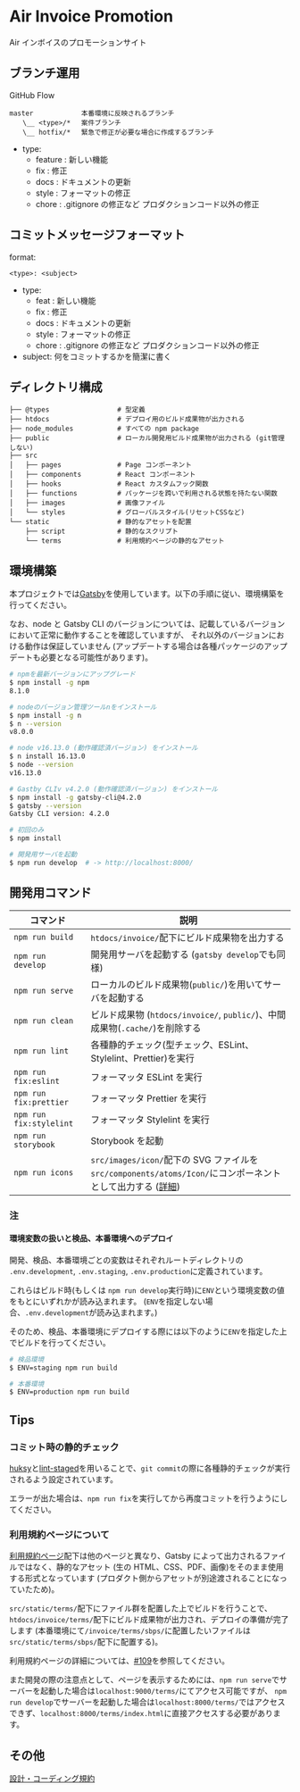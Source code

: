 # Air Invoice Promotion

Air インボイスのプロモーションサイト

## ブランチ運用

GitHub Flow

```
master            本番環境に反映されるブランチ
　　\__ <type>/* 　案件ブランチ
　　\__ hotfix/* 　緊急で修正が必要な場合に作成するブランチ
```

- type:
  - feature : 新しい機能
  - fix : 修正
  - docs : ドキュメントの更新
  - style : フォーマットの修正
  - chore : .gitignore の修正など プロダクションコード以外の修正

## コミットメッセージフォーマット

format:

```
<type>: <subject>
```

- type:
  - feat : 新しい機能
  - fix : 修正
  - docs : ドキュメントの更新
  - style : フォーマットの修正
  - chore : .gitignore の修正など プロダクションコード以外の修正
- subject: 何をコミットするかを簡潔に書く

## ディレクトリ構成

```
├── @types                 # 型定義
├── htdocs                 # デプロイ用のビルド成果物が出力される
├── node_modules           # すべての npm package
├── public                 # ローカル開発用ビルド成果物が出力される (git管理しない)
├── src
│   ├── pages              # Page コンポーネント
│   ├── components         # React コンポーネント
│   ├── hooks              # React カスタムフック関数
│   ├── functions          # パッケージを跨いで利用される状態を持たない関数
│   ├── images             # 画像ファイル
│   └── styles             # グローバルスタイル(リセットCSSなど)
└── static                 # 静的なアセットを配置
    ├── script             # 静的なスクリプト
    └── terms              # 利用規約ページの静的なアセット
```

## 環境構築

本プロジェクトでは[Gatsby](https://www.gatsbyjs.com/)を使用しています。以下の手順に従い、環境構築を行ってください。

なお、node と Gatsby CLI のバージョンについては、記載しているバージョンにおいて正常に動作することを確認していますが、
それ以外のバージョンにおける動作は保証していません (アップデートする場合は各種パッケージのアップデートも必要となる可能性があります)。

```sh
# npmを最新バージョンにアップグレード
$ npm install -g npm
8.1.0

# nodeのバージョン管理ツールnをインストール
$ npm install -g n
$ n --version
v8.0.0

# node v16.13.0 (動作確認済バージョン) をインストール
$ n install 16.13.0
$ node --version
v16.13.0

# Gastby CLIv v4.2.0 (動作確認済バージョン) をインストール
$ npm install -g gatsby-cli@4.2.0
$ gatsby --version
Gatsby CLI version: 4.2.0

# 初回のみ
$ npm install

# 開発用サーバを起動
$ npm run develop  # -> http://localhost:8000/
```

## 開発用コマンド

| コマンド                | 説明                                                                                                                              |
| ----------------------- | --------------------------------------------------------------------------------------------------------------------------------- |
| `npm run build`         | `htdocs/invoice/`配下にビルド成果物を出力する                                                                                     |
| `npm run develop`       | 開発用サーバを起動する (`gatsby develop`でも同様)                                                                                 |
| `npm run serve`         | ローカルのビルド成果物(`public/`)を用いてサーバを起動する                                                                         |
| `npm run clean`         | ビルド成果物 (`htdocs/invoice/`, `public/`)、中間成果物(`.cache/`)を削除する                                                      |
| `npm run lint`          | 各種静的チェック(型チェック、ESLint、Stylelint、Prettier)を実行                                                                   |
| `npm run fix:eslint`    | フォーマッタ ESLint を実行                                                                                                        |
| `npm run fix:prettier`  | フォーマッタ Prettier を実行                                                                                                      |
| `npm run fix:stylelint` | フォーマッタ Stylelint を実行                                                                                                     |
| `npm run storybook`     | Storybook を起動                                                                                                                  |
| `npm run icons`         | `src/images/icon/`配下の SVG ファイルを`src/components/atoms/Icon/`にコンポーネントとして出力する ([詳細](./docs/icon/README.md)) |

### 注

#### 環境変数の扱いと検品、本番環境へのデプロイ

開発、検品、本番環境ごとの変数はそれぞれルートディレクトリの `.env.development`, `.env.staging`, `.env.production`に定義されています。

これらはビルド時(もしくは `npm run develop`実行時)に`ENV`という環境変数の値をもとにいずれかが読み込まれます。
(`ENV`を指定しない場合、`.env.development`が読み込まれます。)

そのため、検品、本番環境にデプロイする際には以下のように`ENV`を指定した上でビルドを行ってください。

```sh
# 検品環境
$ ENV=staging npm run build

# 本番環境
$ ENV=production npm run build
```

## Tips

### コミット時の静的チェック

[huksy](https://github.com/typicode/husky)と[lint-staged](https://github.com/okonet/lint-staged)を用いることで、`git commit`の際に各種静的チェックが実行されるよう設定されています。

エラーが出た場合は、`npm run fix`を実行してから再度コミットを行うようにしてください。

### 利用規約ページについて

[利用規約ページ](https://airregi.jp/invoice/terms/)配下は他のページと異なり、Gatsby によって出力されるファイルではなく、静的なアセット (生の HTML、CSS、PDF、画像)をそのまま使用する形式となっています (プロダクト側からアセットが別途渡されることになっていたため)。

`src/static/terms/`配下にファイル群を配置した上でビルドを行うことで、`htdocs/invoice/terms/`配下にビルド成果物が出力され、デプロイの準備が完了します (本番環境にて`/invoice/terms/sbps/`に配置したいファイルは`src/static/terms/sbps/`配下に配置する)。

利用規約ページの詳細については、[#109](https://ghe.misosiru.io/air-design/air-invoice-teaser/pull/109)を参照してください。

また開発の際の注意点として、ページを表示するためには、`npm run serve`でサーバーを起動した場合は`localhost:9000/terms/`にてアクセス可能ですが、
`npm run develop`でサーバーを起動した場合は`localhost:8000/terms/`ではアクセスできず、`localhost:8000/terms/index.html`に直接アクセスする必要があります。

## その他

[設計・コーディング規約](./docs/convention/README.md)
